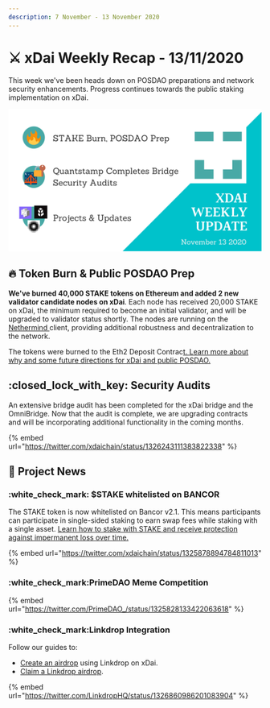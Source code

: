 ```yaml
---
description: 7 November - 13 November 2020
---
```


# ⚔️ xDai Weekly Recap - 13/11/2020

This week we've been heads down on POSDAO preparations and network security enhancements. Progress continues towards the public staking implementation on xDai.

![](<../../../../.gitbook/assets/Green and Black Modern Sales Marketing Presentation (18).png>)

## :fire: Token Burn & Public POSDAO Prep

**We've burned 40,000 STAKE tokens on Ethereum and added 2 new validator candidate nodes on xDai**. Each node has received 20,000 STAKE on xDai, the minimum required to become an initial validator, and will be upgraded to validator status shortly. The nodes are running on the [Nethermind ](https://www.nethermind.io)client, providing additional robustness and decentralization to the network.

The tokens were burned to the Eth2 Deposit Contrac[t. Learn more about why and some future directions for xDai and public POSDAO.](../posdao-prep-and-40-000-stake-burn.md)

## :closed\_lock\_with\_key: Security Audits

An extensive bridge audit has been completed for the xDai bridge and the OmniBridge. Now that the audit is complete, we are upgrading contracts and will be incorporating additional functionality in the coming months.

{% embed url="https://twitter.com/xdaichain/status/1326243111383822338" %}

## :butterfly: Project News

### :white\_check\_mark: $STAKE whitelisted on BANCOR

The STAKE token is now whitelisted on Bancor v2.1. This means participants can participate in single-sided staking to earn swap fees while staking with a single asset.  [Learn how to stake with STAKE and receive protection against impermanent loss over time.](../../../../for-stakers/stake-token/tools-supporting-stake/exchanges/bancor-2.1-single-sided-staking.md)

{% embed url="https://twitter.com/xdaichain/status/1325878894784811013" %}

### :white\_check\_mark:PrimeDAO Meme Competition

{% embed url="https://twitter.com/PrimeDAO_/status/1325828133422063618" %}

### :white\_check\_mark:Linkdrop Integration

Follow our guides to:

* [Create an airdrop](../../../../for-developers/developer-resources/creating-airdrops/creating-airdrops-via-linkdrop.md) using Linkdrop on xDai.&#x20;
* [Claim a Linkdrop airdrop](../../../../for-developers/developer-resources/creating-airdrops/getting-airdrops/getting-airdrops-via-linkdrop.md).

{% embed url="https://twitter.com/LinkdropHQ/status/1326860986201083904" %}



